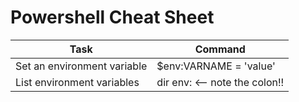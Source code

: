 # Powershell Cheat Sheet

| Task                        | Command                         |
| --------------------------- | ------------------------------- |
| Set an environment variable | $env:VARNAME = 'value'          |
| List environment variables  | dir env:   <-- note the colon!! |

